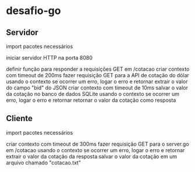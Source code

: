 # desafio-go

## Servidor
import pacotes necessários

iniciar servidor HTTP na porta 8080

definir função para responder a requisições GET em /cotacao
    criar contexto com timeout de 200ms
    fazer requisição GET para a API de cotação do dólar usando o contexto
    se ocorrer um erro, logar o erro e retornar
    extrair o valor do campo "bid" do JSON
    criar contexto com timeout de 10ms
    salvar o valor da cotação no banco de dados SQLite usando o contexto
    se ocorrer um erro, logar o erro e retornar
    retornar o valor da cotação como resposta
    
## Cliente
import pacotes necessários

criar contexto com timeout de 300ms
fazer requisição GET para o server.go em /cotacao usando o contexto
se ocorrer um erro, logar o erro e retornar
extrair o valor da cotação da resposta
salvar o valor da cotação em um arquivo chamado "cotacao.txt"
